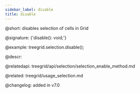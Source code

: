 ```yaml
---
sidebar_label: disable
title: disable
---          
```


@short: disables selection of cells in Grid

@signature: {'disable(): void;'}





@example:
treegrid.selection.disable();


@descr:

@relatedapi: 
treegrid/api/selection/selection_enable_method.md

@related: treegrid/usage_selection.md

@changelog:
added in v7.0


